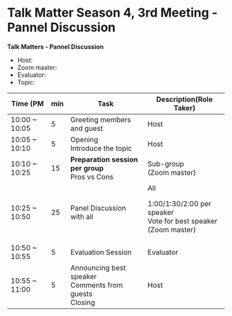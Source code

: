 # Talk Matter Season 4, 3rd Meeting - Pannel Discussion


**Talk Matters - Pannel Discussion**
* Host: 
* Zoom master:
* Evaluator:
* Topic: 

| Time (PM      |min | Task                                                           | Description(Role Taker)| 
| ---           | --- | ---                                                           | --- |
| 10:00 ~ 10:05 | 5  | Greeting members and guest                                     | Host |
| 10:05 ~ 10:10 | 5  | Opening <br>Introduce the topic                                | Host  |
| 10:10 ~ 10:25 | 15 | **Preparation session per group** <br> Pros vs Cons            | Sub-group <br>(Zoom master) |
| 10:25 ~ 10:50 | 25 | Panel Discussion with all                                      | All <p> 1:00/1:30/2:00 per speaker <br> Vote for best speaker<br> (Zoom master) |
| 10:50 ~ 10:55 | 5  | Evaluation Session                                             | Evaluator |
| 10:55 ~ 11:00 | 5  | Announcing best speaker <br> Comments from guests <br> Closing | Host |


